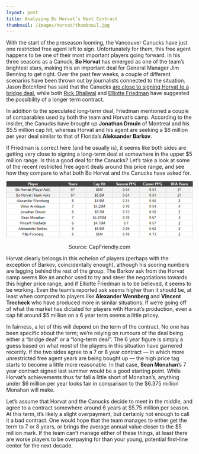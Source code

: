 ```yaml
---
layout: post
title: Analyzing Bo Horvat’s Next Contract
thumbnail: /images/horvat/thumbnail.jpg
---
```


With the start of the preseason looming, the Vancouver Canucks have just one restricted free agent left to sign. Unfortunately for them, this free agent happens to be one of their most important players going forward. In his three seasons as a Canuck, **Bo Horvat** has emerged as one of the team’s brightest stars, making this an important deal for General Manager Jim Benning to get right. Over the past few weeks, a couple of different scenarios have been thrown out by journalists connected to the situation. Jason Botchford has said that the Canucks [are close to signing Horvat to a bridge deal](https://twitter.com/TSN1040/status/903659920268169216), while both [Rick Dhaliwal](https://twitter.com/DhaliwalSports/status/905566523816763392) and [Elliotte Friedman](https://twitter.com/DhaliwalSports/status/905807904837472256) have suggested the possibility of a longer term contract.

In addition to the speculated long-term deal, Friedman mentioned a couple of comparables used by both the team and Horvat’s camp. According to the insider, the Canucks have brought up **Jonathan Drouin** of Montreal and his $5.5 million cap hit, whereas Horvat and his agent are seeking a $6 million per year deal similar to that of Florida’s **Aleksander Barkov**.

If Friedman is correct here (and he usually is), it seems like both sides are getting very close to signing a long-term deal at somewhere in the upper $5 million range. Is this a good deal for the Canucks? Let’s take a look at some of the recent restricted free agent deals around this price range, and see how they compare to what both Bo Horvat and the Canucks have asked for.

<div style="text-align: center;">
	<img src="/images/horvat/horvat-vs-comparables.png" alt="Bo Horvat vs. comparables">
</div>
<p style="text-align: center; font-size: 14px;">Source: CapFriendly.com</p>

Horvat clearly belongs in this echelon of players (perhaps with the exception of Barkov, coincidentally enough), although his scoring numbers are lagging behind the rest of the group. The Barkov ask from the Horvat camp seems like an anchor used to try and steer the negotiations towards this higher price range, and if Elliotte Friedman is to be believed, it seems to be working. Even the team’s reported ask seems higher than it should be, at least when compared to players like **Alexander Wennberg** and **Vincent Trocheck** who have produced more in similar situations. If we’re going off of what the market has dictated for players with Horvat’s production, even a cap hit around $5 million on a 6 year term seems a little pricey.

In fairness, a lot of this will depend on the term of the contract. No one has been specific about the term; we’re relying on rumours of the deal being either a “bridge deal” or a “long-term deal”. The 6 year figure is simply a guess based on what most of the players in this situation have garnered recently. If the two sides agree to a 7 or 8 year contract — in which more unrestricted free agent years are being bought up — the high price tag starts to become a little more reasonable. In that case, **Sean Monahan**’s 7 year contract signed last summer would be a good starting point. While Horvat’s achievements thus far fall a little short of Monahan’s, anything under $6 million per year looks fair in comparison to the $6.375 million Monahan will make.

Let’s assume that Horvat and the Canucks decide to meet in the middle, and agree to a contract somewhere around 6 years at $5.75 million per season. At this term, it’s likely a slight overpayment, but certainly not enough to call it a bad contract. One would hope that the team manages to either get the term to 7 or 8 years, or brings the average annual value closer to the $5 million mark. If the team can’t manage either of these things, at least there are worse players to be overpaying for than your young, potential first-line center for the next decade.
